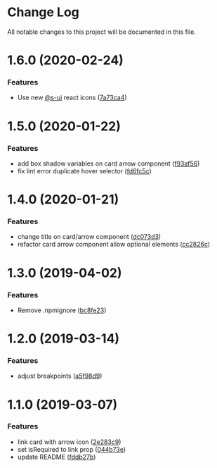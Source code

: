 # Change Log

All notable changes to this project will be documented in this file.

# 1.6.0 (2020-02-24)


### Features

* Use new [@s-ui](https://github.com/s-ui) react icons ([7a73ca4](https://github.com/SUI-Components/schibsted-spain-components/commit/7a73ca4dbc6700877fae93b81dbcf32637a9e8e8))



# 1.5.0 (2020-01-22)


### Features

* add box shadow variables on card arrow component ([f93af56](https://github.com/SUI-Components/schibsted-spain-components/commit/f93af568c04c6e92eb24213425397deeb47ee043))
* fix lint error duplicate hover selector ([fd6fc5c](https://github.com/SUI-Components/schibsted-spain-components/commit/fd6fc5c66a929badb8b93746b46afea604445d89))



# 1.4.0 (2020-01-21)


### Features

* change title on card/arrow component ([dc073d3](https://github.com/SUI-Components/schibsted-spain-components/commit/dc073d317367113ca3c3f06fea365bafc9333aca))
* refactor card arrow component allow optional elements ([cc2826c](https://github.com/SUI-Components/schibsted-spain-components/commit/cc2826cc956c4e1888ed651c7f4b0ad8a9fc7d58))



# 1.3.0 (2019-04-02)


### Features

* Remove .npmignore ([bc8fe23](https://github.com/SUI-Components/schibsted-spain-components/commit/bc8fe23f68ecb777d13c1552828d7dff74281e8c))



# 1.2.0 (2019-03-14)


### Features

* adjust breakpoints ([a5f98d9](https://github.com/SUI-Components/schibsted-spain-components/commit/a5f98d9191512e7fed275370e61c3073ed686094))



# 1.1.0 (2019-03-07)


### Features

* link card with arrow icon ([2e283c9](https://github.com/SUI-Components/schibsted-spain-components/commit/2e283c9a6c25c92228d5f9b73273ad0544f32584))
* set isRequired to link prop ([044b73e](https://github.com/SUI-Components/schibsted-spain-components/commit/044b73ea86762d92eb5035142491b9e24bd7ef88))
* update README ([fddb27b](https://github.com/SUI-Components/schibsted-spain-components/commit/fddb27b6015580a3dce8ae1c6c8d6ce8340ff410))



